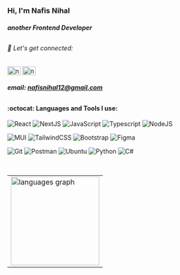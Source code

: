 ### Hi, I'm **Nafis Nihal**
##### another Frontend Developer 
##

###### :rocket: Let's get connected:
<p align="left">
<a href="https://linkedin.com/in/nafisnihal" target="blank"><img align="center" src="https://raw.githubusercontent.com/rahuldkjain/github-profile-readme-generator/master/src/images/icons/Social/linked-in-alt.svg" alt="nafisnihal" height="20" width="30" /></a>
<a href="https://twitter.com/nafis_nihal" target="blank"><img align="center" src="https://raw.githubusercontent.com/rahuldkjain/github-profile-readme-generator/master/src/images/icons/Social/twitter.svg" alt="nafis_nihal" height="20" width="30" /></a>

##### email: **nafisnihal12@gmail.com**
##



#### :octocat: **Languages and Tools I use:**

![React](https://img.shields.io/badge/React-000000?style=for-the-badge&logo=react&logoColor=61DAFB)
![NextJS](https://img.shields.io/badge/next.js-000000?style=for-the-badge&logo=next.js&logoColor=white)
![JavaScript](https://img.shields.io/badge/JavaScript-000000?style=for-the-badge&logo=javascript&logoColor=F7DF1E)
![Typescript](https://img.shields.io/badge/TypeScript-2D79C7?style=for-the-badge&logo=typescript&logoColor=white)
![NodeJS](https://img.shields.io/badge/node.js-6DA55F?style=for-the-badge&logo=node.js&logoColor=white)

<!-- ![HTML5](https://img.shields.io/badge/html5-E44D26.svg?style=for-the-badge&logo=html5&logoColor=white)
![CSS3](https://img.shields.io/badge/css3-264DE4.svg?style=for-the-badge&logo=css3&logoColor=white) -->
![MUI](https://img.shields.io/badge/Material%20UI-007FFF?style=for-the-badge&logo=mui&logoColor=white)
![TailwindCSS](https://img.shields.io/badge/Tailwind_CSS-38B2AC?style=for-the-badge&logo=tailwind-css&logoColor=white)
![Bootstrap](https://img.shields.io/badge/bootstrap-6F2CF2.svg?style=for-the-badge&logo=bootstrap&logoColor=white)
![Figma](https://img.shields.io/badge/figma-A259FF.svg?style=for-the-badge&logo=figma&logoColor=white)

![Git](https://img.shields.io/badge/git-F05030.svg?style=for-the-badge&logo=git&logoColor=white)
![Postman](https://img.shields.io/badge/Postman-FF6C37?style=for-the-badge&logo=postman&logoColor=white)
![Ubuntu](https://img.shields.io/badge/Ubuntu-DB5722?style=for-the-badge&logo=ubuntu&logoColor=white)
![Python](https://img.shields.io/badge/python-336D9D?style=for-the-badge&logo=python&logoColor=ffdd54)
![C#](https://img.shields.io/badge/c%23-390090.svg?style=for-the-badge&logo=c-sharp&logoColor=white)


##

<table align="left">
  <row>
    <td>
      <img src="https://github-readme-stats.vercel.app/api/top-langs?locale=en&hide_title=false&layout=compact&card_width=440&langs_count=10&theme=github_dark&hide_border=true&username=nafisnihal&hide=php,hack" height="200" alt="languages graph"  />
    </td>
<!--     <td>
     <img src="https://github-readme-stats.vercel.app/api?hide_title=false&hide_rank=false&show_icons=true&include_all_commits=true&count_private=true&disable_animations=false&theme=github_dark&locale=en&hide_border=true&username=nafisnihal&hide=issues,contribs&show=prs_merged_percentage&rank_icon=github" height="200" alt="stats graph"  />
    </td> -->
  </row>
</table>   
